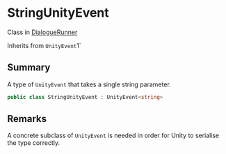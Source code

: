 # StringUnityEvent

Class in [DialogueRunner](api/csharp/yarn.unity.dialoguerunner.md)

Inherits from `UnityEvent`1`

## Summary


A type of  <code>UnityEvent</code>  that takes a single string
parameter.


```csharp
public class StringUnityEvent : UnityEvent<string>
```

## Remarks


A concrete subclass of  <code>UnityEvent</code>  is needed in
order for Unity to serialise the type correctly.


